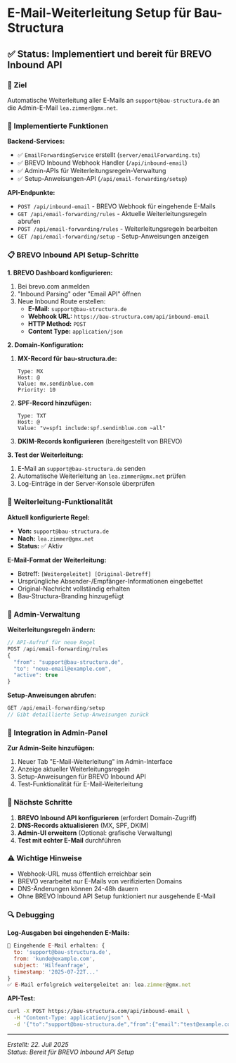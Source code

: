 # E-Mail-Weiterleitung Setup für Bau-Structura

## ✅ Status: Implementiert und bereit für BREVO Inbound API

### 🎯 Ziel
Automatische Weiterleitung aller E-Mails an `support@bau-structura.de` an die Admin-E-Mail `lea.zimmer@gmx.net`.

### 🔧 Implementierte Funktionen

**Backend-Services:**
- ✅ `EmailForwardingService` erstellt (`server/emailForwarding.ts`)
- ✅ BREVO Inbound Webhook Handler (`/api/inbound-email`)
- ✅ Admin-APIs für Weiterleitungsregeln-Verwaltung
- ✅ Setup-Anweisungen-API (`/api/email-forwarding/setup`)

**API-Endpunkte:**
- `POST /api/inbound-email` - BREVO Webhook für eingehende E-Mails
- `GET /api/email-forwarding/rules` - Aktuelle Weiterleitungsregeln abrufen
- `POST /api/email-forwarding/rules` - Weiterleitungsregeln bearbeiten
- `GET /api/email-forwarding/setup` - Setup-Anweisungen anzeigen

### 📋 BREVO Inbound API Setup-Schritte

**1. BREVO Dashboard konfigurieren:**
1. Bei brevo.com anmelden
2. "Inbound Parsing" oder "Email API" öffnen
3. Neue Inbound Route erstellen:
   - **E-Mail:** `support@bau-structura.de`
   - **Webhook URL:** `https://bau-structura.com/api/inbound-email`
   - **HTTP Method:** `POST`
   - **Content Type:** `application/json`

**2. Domain-Konfiguration:**
1. **MX-Record für bau-structura.de:**
   ```
   Type: MX
   Host: @
   Value: mx.sendinblue.com
   Priority: 10
   ```

2. **SPF-Record hinzufügen:**
   ```
   Type: TXT
   Host: @
   Value: "v=spf1 include:spf.sendinblue.com ~all"
   ```

3. **DKIM-Records konfigurieren** (bereitgestellt von BREVO)

**3. Test der Weiterleitung:**
1. E-Mail an `support@bau-structura.de` senden
2. Automatische Weiterleitung an `lea.zimmer@gmx.net` prüfen
3. Log-Einträge in der Server-Konsole überprüfen

### 🔄 Weiterleitung-Funktionalität

**Aktuell konfigurierte Regel:**
- **Von:** `support@bau-structura.de`
- **Nach:** `lea.zimmer@gmx.net`
- **Status:** ✅ Aktiv

**E-Mail-Format der Weiterleitung:**
- Betreff: `[Weitergeleitet] [Original-Betreff]`
- Ursprüngliche Absender-/Empfänger-Informationen eingebettet
- Original-Nachricht vollständig erhalten
- Bau-Structura-Branding hinzugefügt

### 🔧 Admin-Verwaltung

**Weiterleitungsregeln ändern:**
```javascript
// API-Aufruf für neue Regel
POST /api/email-forwarding/rules
{
  "from": "support@bau-structura.de",
  "to": "neue-email@example.com", 
  "active": true
}
```

**Setup-Anweisungen abrufen:**
```javascript
GET /api/email-forwarding/setup
// Gibt detaillierte Setup-Anweisungen zurück
```

### 📱 Integration in Admin-Panel

**Zur Admin-Seite hinzufügen:**
1. Neuer Tab "E-Mail-Weiterleitung" im Admin-Interface
2. Anzeige aktueller Weiterleitungsregeln
3. Setup-Anweisungen für BREVO Inbound API
4. Test-Funktionalität für E-Mail-Weiterleitung

### 🚧 Nächste Schritte

1. **BREVO Inbound API konfigurieren** (erfordert Domain-Zugriff)
2. **DNS-Records aktualisieren** (MX, SPF, DKIM)
3. **Admin-UI erweitern** (Optional: grafische Verwaltung)
4. **Test mit echter E-Mail** durchführen

### ⚠️ Wichtige Hinweise

- Webhook-URL muss öffentlich erreichbar sein
- BREVO verarbeitet nur E-Mails von verifizierten Domains
- DNS-Änderungen können 24-48h dauern
- Ohne BREVO Inbound API Setup funktioniert nur ausgehende E-Mail

### 🔍 Debugging

**Log-Ausgaben bei eingehenden E-Mails:**
```javascript
📧 Eingehende E-Mail erhalten: {
  to: 'support@bau-structura.de',
  from: 'kunde@example.com',
  subject: 'Hilfeanfrage',
  timestamp: '2025-07-22T...'
}
✅ E-Mail erfolgreich weitergeleitet an: lea.zimmer@gmx.net
```

**API-Test:**
```bash
curl -X POST https://bau-structura.com/api/inbound-email \
  -H "Content-Type: application/json" \
  -d '{"to":"support@bau-structura.de","from":{"email":"test@example.com","name":"Test User"},"subject":"Test","text":"Test-Nachricht"}'
```

---
*Erstellt: 22. Juli 2025*  
*Status: Bereit für BREVO Inbound API Setup*
